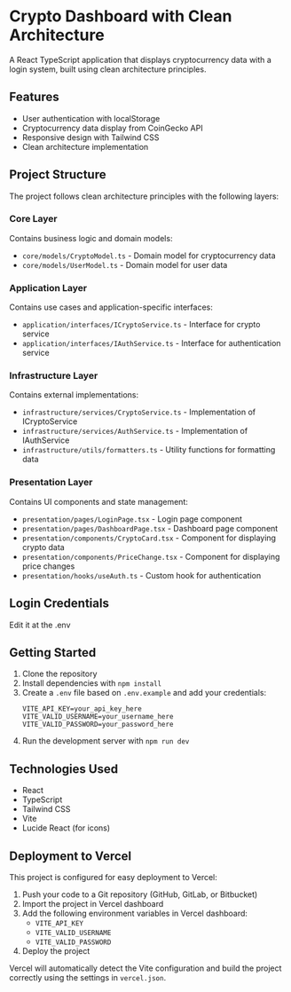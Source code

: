 # Crypto Dashboard with Clean Architecture

A React TypeScript application that displays cryptocurrency data with a login system, built using clean architecture principles.

## Features

- User authentication with localStorage
- Cryptocurrency data display from CoinGecko API
- Responsive design with Tailwind CSS
- Clean architecture implementation

## Project Structure

The project follows clean architecture principles with the following layers:

### Core Layer

Contains business logic and domain models:
- `core/models/CryptoModel.ts` - Domain model for cryptocurrency data
- `core/models/UserModel.ts` - Domain model for user data

### Application Layer

Contains use cases and application-specific interfaces:
- `application/interfaces/ICryptoService.ts` - Interface for crypto service
- `application/interfaces/IAuthService.ts` - Interface for authentication service

### Infrastructure Layer

Contains external implementations:
- `infrastructure/services/CryptoService.ts` - Implementation of ICryptoService
- `infrastructure/services/AuthService.ts` - Implementation of IAuthService
- `infrastructure/utils/formatters.ts` - Utility functions for formatting data

### Presentation Layer

Contains UI components and state management:
- `presentation/pages/LoginPage.tsx` - Login page component
- `presentation/pages/DashboardPage.tsx` - Dashboard page component
- `presentation/components/CryptoCard.tsx` - Component for displaying crypto data
- `presentation/components/PriceChange.tsx` - Component for displaying price changes
- `presentation/hooks/useAuth.ts` - Custom hook for authentication

## Login Credentials

Edit it at the .env

## Getting Started

1. Clone the repository
2. Install dependencies with `npm install`
3. Create a `.env` file based on `.env.example` and add your credentials:
   ```
   VITE_API_KEY=your_api_key_here
   VITE_VALID_USERNAME=your_username_here
   VITE_VALID_PASSWORD=your_password_here
   ```
4. Run the development server with `npm run dev`

## Technologies Used

- React
- TypeScript
- Tailwind CSS
- Vite
- Lucide React (for icons)

## Deployment to Vercel

This project is configured for easy deployment to Vercel:

1. Push your code to a Git repository (GitHub, GitLab, or Bitbucket)
2. Import the project in Vercel dashboard
3. Add the following environment variables in Vercel dashboard:
   - `VITE_API_KEY`
   - `VITE_VALID_USERNAME`
   - `VITE_VALID_PASSWORD`
4. Deploy the project

Vercel will automatically detect the Vite configuration and build the project correctly using the settings in `vercel.json`.
